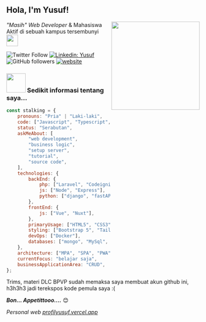 <h2>Hola, I'm Yusuf!</h2>
<img align='right' src="https://media.giphy.com/media/M9gbBd9nbDrOTu1Mqx/giphy.gif" width="230">
<p><em>"Masih" Web Developer</em> & Mahasiswa Aktif di sebuah kampus tersembunyi <img src="https://media.giphy.com/media/WUlplcMpOCEmTGBtBW/giphy.gif" width="30"> </p>

![Twitter Follow](https://img.shields.io/twitter/follow/limitedYusuf?label=Follow)
[![Linkedin: Yusuf](https://img.shields.io/badge/-Muhammad%20Yusuf-blue?style=flat-square&logo=Linkedin&logoColor=white&link=#)](#)
![GitHub followers](https://img.shields.io/github/followers/limitedYusuf?label=Follow&style=social)
[![website](https://img.shields.io/badge/Website-46a2f1.svg?&style=flat-square&logo=Google-Chrome&logoColor=white&link=https://profilyusuf.vercel.app)](https://profilyusuf.vercel.app)

### <img src="https://media.giphy.com/media/VgCDAzcKvsR6OM0uWg/giphy.gif" width="50"> Sedikit informasi tentang saya...

```javascript
const stalking = {
	pronouns: "Pria" | "Laki-laki",
	code: ["Javascript", "Typescript", "Python", "PHP", "Brainf*ck"],
	status: "Serabutan",
	askMeAbout: [
		"web development",
		"business logic",
		"setup server",
		"tutorial",
		"source code",
	],
	technologies: {
		backEnd: {
			php: ["Laravel", "Codeigniter"],
			js: ["Node", "Express"],
			python: ["django", "fastAPI"],
		},
		frontEnd: {
			js: ["Vue", "Nuxt"],
		},
		primaryUsage: ["HTML5", "CSS3"],
		styling: ["Bootstrap 5", "Tailwind 3", "Material UI"],
		devOps: ["Docker"],
		databases: ["mongo", "MySql", "postgreSQL", "redis"],
	},
	architecture: ["MPA", "SPA", "PWA"],
	currentFocus: "belajar saja",
	businessApplicationArea: "CRUD",
};
```

<p>Trims, materi DLC BPVP sudah memaksa saya membuat akun github ini, h3h3h3 jadi terekspos kode pemula saya :( </p>
<em><b>Bon... Appetittooo....</b></em> 😊

<p><em>Personal web <a href="https://profilyusuf.vercel.app">profilyusuf.vercel.app</a>
